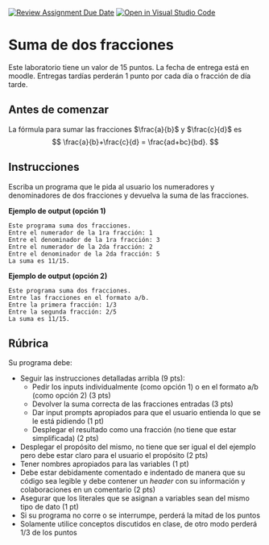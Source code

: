 [![Review Assignment Due Date](https://classroom.github.com/assets/deadline-readme-button-22041afd0340ce965d47ae6ef1cefeee28c7c493a6346c4f15d667ab976d596c.svg)](https://classroom.github.com/a/Z73Lz6t8)
[![Open in Visual Studio Code](https://classroom.github.com/assets/open-in-vscode-2e0aaae1b6195c2367325f4f02e2d04e9abb55f0b24a779b69b11b9e10269abc.svg)](https://classroom.github.com/online_ide?assignment_repo_id=18173481&assignment_repo_type=AssignmentRepo)
# Suma de dos fracciones

Este laboratorio tiene un valor de 15 puntos. La fecha de entrega está en moodle. Entregas tardías perderán 1 punto por cada día o fracción de día tarde. 

## Antes de comenzar

La fórmula para sumar las fracciones $\frac{a}{b}$ y $\frac{c}{d}$ es 
$$
\frac{a}{b}+\frac{c}{d} = \frac{ad+bc}{bd}.
$$

## Instrucciones

Escriba un programa que le pida al usuario los numeradores y denominadores de dos fracciones y devuelva la suma de las fracciones.

**Ejemplo de output (opción 1)**

```
Este programa suma dos fracciones.
Entre el numerador de la 1ra fracción: 1
Entre el denominador de la 1ra fracción: 3
Entre el numerador de la 2da fracción: 2
Entre el denominador de la 2da fracción: 5
La suma es 11/15.
```

**Ejemplo de output (opción 2)**

```
Este programa suma dos fracciones. 
Entre las fracciones en el formato a/b.
Entre la primera fracción: 1/3
Entre la segunda fracción: 2/5
La suma es 11/15.
```

## Rúbrica

Su programa debe:

- Seguir las instrucciones detalladas arribla (9 pts):
  - Pedir los inputs individualmente (como opción 1) o en el formato a/b (como opción 2)  (3 pts)
  - Devolver la suma correcta de las fracciones entradas (3 pts)
  - Dar input prompts apropiados para que el usuario entienda lo que se le está pidiendo (1 pt)
  - Desplegar el resultado como una fracción (no tiene que estar simplificada) (2 pts)
- Desplegar el propósito del mismo, no tiene que ser igual el del ejemplo pero debe estar claro para el usuario el propósito (2 pts)
- Tener nombres apropiados para las variables (1 pt)
- Debe estar debidamente comentado e indentado de manera que su código sea legible y debe contener un *header* con su información y colaboraciones en un comentario (2 pts)
- Asegurar que los literales que se asignan a variables sean del mismo tipo de dato (1 pt)
- Si su programa no corre o se interrumpe, perderá la mitad de los puntos
- Solamente utilice conceptos discutidos en clase, de otro modo perderá 1/3 de los puntos
